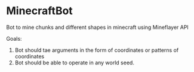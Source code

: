# MinecraftBot
Bot to mine chunks and different shapes in minecraft using Mineflayer API

Goals:
1. Bot should tae arguments in the form of coordinates or patterns of coordinates
2. Bot should be able to operate in any world seed.